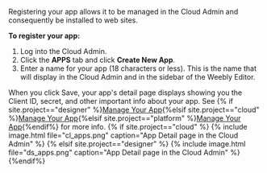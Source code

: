 Registering your app allows it to be managed in the Cloud Admin and consequently be installed to web sites.

**To register your app:**

1. Log into the <a data-container="body" data-toggle="popover" data-content="{{site.data.glossary.Cloud_Admin}}">Cloud Admin</a>.
2. Click the **APPS** tab and click **Create New App**.
3. Enter a name for your app (18 characters or less). This is the name that will display in the Cloud Admin and in the sidebar of the Weebly Editor.

When you click Save,  your app's detail page displays showing you the Client ID, secret, and other important info about your app. See {% if site.project=="designer" %}[Manage Your App](ds_apps_manage.html){%elsif site.project=="cloud" %}[Manage Your App](cl_apps_manage.html){%elsif site.project=="platform" %}[Manage Your App](pf_apps_manage.html){%endif%} for more info.
{% if site.project=="cloud" %}
{% include image.html file="cl_apps.png" caption="App Detail page in the Cloud Admin" %}
{% elsif site.project=="designer" %}
{% include image.html file="ds_apps.png" caption="App Detail page in the Cloud Admin" %}
{%endif%}
